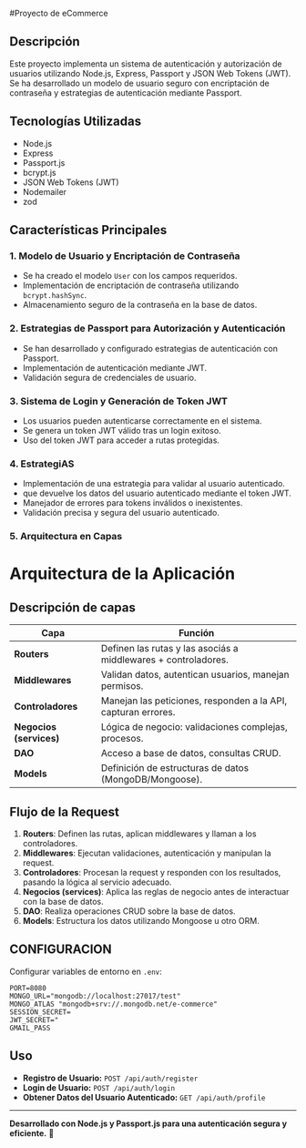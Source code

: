 

#Proyecto de eCommerce

## Descripción
Este proyecto implementa un sistema de autenticación y autorización de usuarios utilizando Node.js, Express, Passport y JSON Web Tokens (JWT). Se ha desarrollado un modelo de usuario seguro con encriptación de contraseña y estrategias de autenticación mediante Passport.

## Tecnologías Utilizadas
- Node.js
- Express
- Passport.js
- bcrypt.js
- JSON Web Tokens (JWT)
- Nodemailer
- zod

## Características Principales
### 1. Modelo de Usuario y Encriptación de Contraseña
- Se ha creado el modelo `User` con los campos requeridos.
- Implementación de encriptación de contraseña utilizando `bcrypt.hashSync`.
- Almacenamiento seguro de la contraseña en la base de datos.

### 2. Estrategias de Passport para Autorización y Autenticación
- Se han desarrollado y configurado estrategias de autenticación con Passport.
- Implementación de autenticación mediante JWT.
- Validación segura de credenciales de usuario.

### 3. Sistema de Login y Generación de Token JWT
- Los usuarios pueden autenticarse correctamente en el sistema.
- Se genera un token JWT válido tras un login exitoso.
- Uso del token JWT para acceder a rutas protegidas.

### 4. EstrategiAS
- Implementación de una estrategia  para validar al usuario autenticado.
- que devuelve los datos del usuario autenticado mediante el token JWT.
- Manejador de errores para tokens inválidos o inexistentes.
- Validación precisa y segura del usuario autenticado.
### 5. Arquitectura en Capas
# Arquitectura de la Aplicación

## Descripción de capas

| **Capa**          | **Función**                                                                 |
|-------------------|-----------------------------------------------------------------------------|
| **Routers**       | Definen las rutas y las asociás a middlewares + controladores.              |
| **Middlewares**   | Validan datos, autentican usuarios, manejan permisos.                       |
| **Controladores** | Manejan las peticiones, responden a la API, capturan errores.               |
| **Negocios (services)** | Lógica de negocio: validaciones complejas, procesos.                  |
| **DAO**           | Acceso a base de datos, consultas CRUD.                                     |
| **Models**        | Definición de estructuras de datos (MongoDB/Mongoose).                       |

## Flujo de la Request

1. **Routers**: Definen las rutas, aplican middlewares y llaman a los controladores.
2. **Middlewares**: Ejecutan validaciones, autenticación y manipulan la request.
3. **Controladores**: Procesan la request y responden con los resultados, pasando la lógica al servicio adecuado.
4. **Negocios (services)**: Aplica las reglas de negocio antes de interactuar con la base de datos.
5. **DAO**: Realiza operaciones CRUD sobre la base de datos.
6. **Models**: Estructura los datos utilizando Mongoose u otro ORM.




## CONFIGURACION

 Configurar variables de entorno en `.env`:
   ```env
  PORT=8080
  MONGO_URL="mongodb://localhost:27017/test"
  MONGO_ATLAS "mongodb+srv://.mongodb.net/e-commerce"
  SESSION_SECRET=
  JWT_SECRET="
  GMAIL_PASS
   ```


## Uso
- **Registro de Usuario:** `POST /api/auth/register`
- **Login de Usuario:** `POST /api/auth/login`
- **Obtener Datos del Usuario Autenticado:** `GET /api/auth/profile`


---
**Desarrollado con Node.js y Passport.js para una autenticación segura y eficiente.** 🚀

